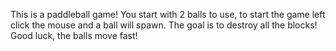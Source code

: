 This is a paddleball game! You start with 2 balls to use, to start the game left click the mouse and a ball will spawn. The goal
is to destroy all the blocks! Good luck, the balls move fast!
